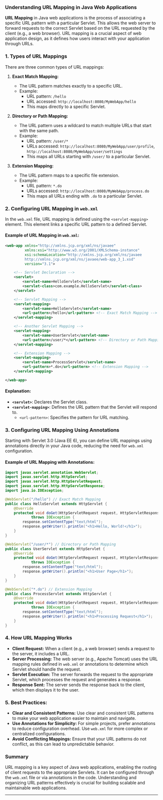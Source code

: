 <!-- @format -->

### Understanding URL Mapping in Java Web Applications

**URL Mapping** in Java web applications is the process of associating a specific URL pattern with a particular Servlet. This allows the web server to forward requests to the correct Servlet based on the URL requested by the client (e.g., a web browser). URL mapping is a crucial aspect of web application design, as it defines how users interact with your application through URLs.

### 1. **Types of URL Mappings**

There are three common types of URL mappings:

1. **Exact Match Mapping:**

   - The URL pattern matches exactly to a specific URL.
   - Example:
     - URL pattern: `/hello`
     - URL accessed: `http://localhost:8080/MyWebApp/hello`
     - This maps directly to a specific Servlet.

2. **Directory or Path Mapping:**

   - The URL pattern uses a wildcard to match multiple URLs that start with the same path.
   - Example:
     - URL pattern: `/user/*`
     - URLs accessed: `http://localhost:8080/MyWebApp/user/profile`, `http://localhost:8080/MyWebApp/user/settings`
     - This maps all URLs starting with `/user/` to a particular Servlet.

3. **Extension Mapping:**
   - The URL pattern maps to a specific file extension.
   - Example:
     - URL pattern: `*.do`
     - URLs accessed: `http://localhost:8080/MyWebApp/process.do`
     - This maps all URLs ending with `.do` to a particular Servlet.

### 2. **Configuring URL Mapping in `web.xml`**

In the `web.xml` file, URL mapping is defined using the `<servlet-mapping>` element. This element links a specific URL pattern to a defined Servlet.

#### **Example of URL Mapping in `web.xml`:**

```xml
<web-app xmlns="http://xmlns.jcp.org/xml/ns/javaee"
         xmlns:xsi="http://www.w3.org/2001/XMLSchema-instance"
         xsi:schemaLocation="http://xmlns.jcp.org/xml/ns/javaee
         http://xmlns.jcp.org/xml/ns/javaee/web-app_3_1.xsd"
         version="3.1">

    <!-- Servlet Declaration -->
    <servlet>
        <servlet-name>HelloServlet</servlet-name>
        <servlet-class>com.example.HelloServlet</servlet-class>
    </servlet>

    <!-- Servlet Mapping -->
    <servlet-mapping>
        <servlet-name>HelloServlet</servlet-name>
        <url-pattern>/hello</url-pattern> <!-- Exact Match Mapping -->
    </servlet-mapping>

    <!-- Another Servlet Mapping -->
    <servlet-mapping>
        <servlet-name>UserServlet</servlet-name>
        <url-pattern>/user/*</url-pattern> <!-- Directory or Path Mapping -->
    </servlet-mapping>

    <!-- Extension Mapping -->
    <servlet-mapping>
        <servlet-name>ProcessServlet</servlet-name>
        <url-pattern>*.do</url-pattern> <!-- Extension Mapping -->
    </servlet-mapping>

</web-app>
```

#### **Explanation:**

- **`<servlet>`**: Declares the Servlet class.
- **`<servlet-mapping>`**: Defines the URL pattern that the Servlet will respond to.
  - `<url-pattern>`: Specifies the pattern for URL matching.

### 3. **Configuring URL Mapping Using Annotations**

Starting with Servlet 3.0 (Java EE 6), you can define URL mappings using annotations directly in your Java code, reducing the need for `web.xml` configuration.

#### **Example of URL Mapping with Annotations:**

```java
import javax.servlet.annotation.WebServlet;
import javax.servlet.http.HttpServlet;
import javax.servlet.http.HttpServletRequest;
import javax.servlet.http.HttpServletResponse;
import java.io.IOException;

@WebServlet("/hello") // Exact Match Mapping
public class HelloServlet extends HttpServlet {
    @Override
    protected void doGet(HttpServletRequest request, HttpServletResponse response)
            throws IOException {
        response.setContentType("text/html");
        response.getWriter().println("<h1>Hello, World!</h1>");
    }
}

@WebServlet("/user/*") // Directory or Path Mapping
public class UserServlet extends HttpServlet {
    @Override
    protected void doGet(HttpServletRequest request, HttpServletResponse response)
            throws IOException {
        response.setContentType("text/html");
        response.getWriter().println("<h1>User Page</h1>");
    }
}

@WebServlet("*.do") // Extension Mapping
public class ProcessServlet extends HttpServlet {
    @Override
    protected void doGet(HttpServletRequest request, HttpServletResponse response)
            throws IOException {
        response.setContentType("text/html");
        response.getWriter().println("<h1>Processing Request</h1>");
    }
}
```

### 4. **How URL Mapping Works**

- **Client Request:** When a client (e.g., a web browser) sends a request to the server, it includes a URL.
- **Server Processing:** The web server (e.g., Apache Tomcat) uses the URL mapping rules defined in `web.xml` or annotations to determine which Servlet should handle the request.
- **Servlet Execution:** The server forwards the request to the appropriate Servlet, which processes the request and generates a response.
- **Response Sent:** The server sends the response back to the client, which then displays it to the user.

### 5. **Best Practices:**

- **Clear and Consistent Patterns:** Use clear and consistent URL patterns to make your web application easier to maintain and navigate.
- **Use Annotations for Simplicity:** For simple projects, prefer annotations to reduce configuration overhead. Use `web.xml` for more complex or centralized configurations.
- **Avoid Conflicting Mappings:** Ensure that your URL patterns do not conflict, as this can lead to unpredictable behavior.

### **Summary**

URL mapping is a key aspect of Java web applications, enabling the routing of client requests to the appropriate Servlets. It can be configured through the `web.xml` file or via annotations in the code. Understanding and organizing URL patterns effectively is crucial for building scalable and maintainable web applications.

---
